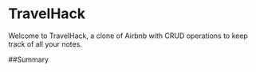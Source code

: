 # TravelHack

Welcome to TravelHack, a clone of Airbnb with CRUD operations to keep track of all your notes.

##Summary
